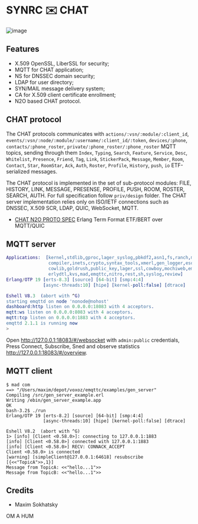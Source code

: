 SYNRC ✉️ CHAT
=============

![image](https://github.com/erpuno/chat/assets/144776/b7e0b60b-4b61-4ff6-a8c9-e27f2e4c4e7c)

Features
--------

* X.509 OpenSSL, LiberSSL for security;
* MQTT for CHAT application;
* NS for DNSSEC domain security;
* LDAP for user directory;
* SYN/MAIL message delivery system;
* CA for X.509 client certificate enrollment;
* N2O based CHAT protocol.

CHAT protocol
-------------

The CHAT protocols communicates with `actions/:vsn/:module/:client_id`, `events/:vsn/:node/:module/:username/:client_id/:token`,
`devices/:phone`, `contacts/:phone_roster`, `private/:phone_roster/:phone_roster` MQTT topics, sending through them
`Index`, `Typing`, `Search`, `Feature`, `Service`, `Desc`, `Whitelist`, `Presence`,  `Friend`, `Tag`,  `Link`, `StickerPack`,
`Message`, `Member`, `Room`, `Contact`, `Star`, `RoomStar`, `Ack`, `Auth`, `Roster`, `Profile`, `History`, `push`, `io` ETF-serialized messages.

The CHAT protocol is implemented in the set of sub-protocol modules:
FILE, HISTORY, LINK, MESSAGE, PRESENSE, PROFILE, PUSH, ROOM, ROSTER, SEARCH, AUTH. For full specification follow `priv/design` folder.
The CHAT server implementation relies only on ISO/IETF connections such as DNSSEC, X.509 SCR, LDAP, QUIC, WebSocket, MQTT.

* [CHAT N2O PROTO SPEC](priv/proto) Erlang Term Format ETF/BERT over MQTT/QUIC

MQTT server
-----------

```erlang
Applications:  [kernel,stdlib,gproc,lager_syslog,pbkdf2,asn1,fs,ranch,mnesia,
                compiler,inets,crypto,syntax_tools,xmerl,gen_logger,esockd,
                cowlib,goldrush,public_key,lager,ssl,cowboy,mochiweb,emqttd,
                erlydtl,kvs,mad,emqttc,nitro,rest,sh,syslog,review]
Erlang/OTP 19 [erts-8.3] [source] [64-bit] [smp:4:4]
              [async-threads:10] [hipe] [kernel-poll:false] [dtrace]

Eshell V8.3  (abort with ^G)
starting emqttd on node 'nonode@nohost'
dashboard:http listen on 0.0.0.0:18083 with 4 acceptors.
mqtt:ws listen on 0.0.0.0:8083 with 4 acceptors.
mqtt:tcp listen on 0.0.0.0:1883 with 4 acceptors.
emqttd 2.1.1 is running now
>
```

Open http://127.0.0.1:18083/#/websocket with `admin:public` credentials,
Press Connect, Subscribe, Sned and observe statistics http://127.0.0.1:18083/#/overview.

MQTT client
-----------

```
$ mad com
==> "/Users/maxim/depot/voxoz/emqttc/examples/gen_server"
Compiling /src/gen_server_example.erl
Writing /ebin/gen_server_example.app
OK
bash-3.2$ ./run
Erlang/OTP 19 [erts-8.2] [source] [64-bit] [smp:4:4]
              [async-threads:10] [hipe] [kernel-poll:false] [dtrace]

Eshell V8.2  (abort with ^G)
1> [info] [Client <0.58.0>]: connecting to 127.0.0.1:1883
[info] [Client <0.58.0>] connected with 127.0.0.1:1883
[info] [Client <0.58.0>] RECV: CONNACK_ACCEPT
Client <0.58.0> is connected
[warning] [simpleClient@127.0.0.1:64618] resubscribe [{<<"TopicA">>,1}]
Message from TopicA: <<"hello...1">>
Message from TopicB: <<"hello...1">>
```

Credits
-------

* Maxim Sokhatsky

OM A HUM

